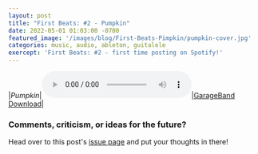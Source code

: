 ```yaml
---
layout: post
title: "First Beats: #2 - Pumpkin"
date: 2022-05-01 01:03:00 -0700
featured_image: '/images/blog/First-Beats-Pimpkin/pumpkin-cover.jpg'
categories: music, audio, ableton, guitalele
exercept: 'First Beats: #2 - first time posting on Spotify!'
---
```


|*Pumpkin*|<audio controls><source src="/audio/first_beats/Waterfall_final.mp3" type="audio/mpeg">Your browser doesn't support audio.</audio>|<a href="/audio/first_beats/Waterfall.band" download>GarageBand Download</a>|



### Comments, criticism, or ideas for the future?

Head over to this post's [issue page](https://github.com/mtnbonez/mtnbonez.github.io/issues/2) and put your thoughts in there!